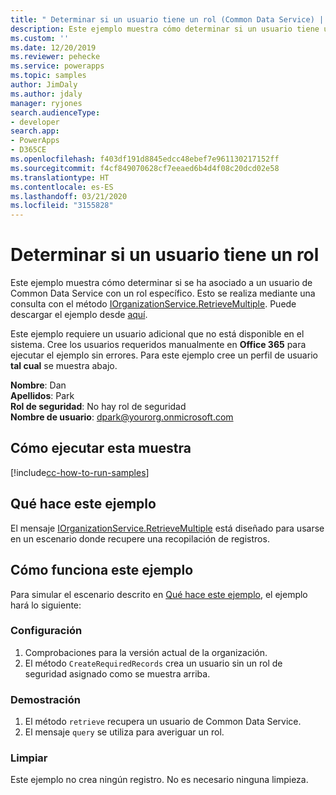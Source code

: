 ```yaml
---
title: " Determinar si un usuario tiene un rol (Common Data Service) | Microsoft Docs"
description: Este ejemplo muestra cómo determinar si un usuario tiene un rol específico.
ms.custom: ''
ms.date: 12/20/2019
ms.reviewer: pehecke
ms.service: powerapps
ms.topic: samples
author: JimDaly
ms.author: jdaly
manager: ryjones
search.audienceType:
- developer
search.app:
- PowerApps
- D365CE
ms.openlocfilehash: f403df191d8845edcc48ebef7e961130217152ff
ms.sourcegitcommit: f4cf849070628cf7eeaed6b4d4f08c20dcd02e58
ms.translationtype: HT
ms.contentlocale: es-ES
ms.lasthandoff: 03/21/2020
ms.locfileid: "3155828"
---
```

# <a name="determine-whether-a-user-has-a-role"></a>Determinar si un usuario tiene un rol

Este ejemplo muestra cómo determinar si se ha asociado a un usuario de Common Data Service con un rol específico. Esto se realiza mediante una consulta con el método [IOrganizationService.RetrieveMultiple](https://docs.microsoft.com/dotnet/api/microsoft.xrm.sdk.iorganizationservice.retrievemultiple?view=dynamics-general-ce-9).  Puede descargar el ejemplo desde [aquí](https://github.com/microsoft/PowerApps-Samples/tree/master/cds/orgsvc/C%23/DetermineWhetherUserHasRole).

Este ejemplo requiere un usuario adicional que no está disponible en el sistema. Cree los usuarios requeridos manualmente en **Office 365** para ejecutar el ejemplo sin errores. Para este ejemplo cree un perfil de usuario **tal cual** se muestra abajo. 

**Nombre**: Dan<br/>
**Apellidos**: Park<br/>
**Rol de seguridad**: No hay rol de seguridad<br/>
**Nombre de usuario**: dpark@yourorg.onmicrosoft.com<br/>

## <a name="how-to-run-this-sample"></a>Cómo ejecutar esta muestra

[!include[cc-how-to-run-samples](../../includes/cc-how-to-run-samples.md)]

## <a name="what-this-sample-does"></a>Qué hace este ejemplo

El mensaje [IOrganizationService.RetrieveMultiple](https://docs.microsoft.com/dotnet/api/microsoft.xrm.sdk.iorganizationservice.retrievemultiple?view=dynamics-general-ce-9) está diseñado para usarse en un escenario donde recupere una recopilación de registros.

## <a name="how-this-sample-works"></a>Cómo funciona este ejemplo

Para simular el escenario descrito en [Qué hace este ejemplo](#what-this-sample-does), el ejemplo hará lo siguiente:

### <a name="setup"></a>Configuración

1. Comprobaciones para la versión actual de la organización.
2. El método `CreateRequiredRecords` crea un usuario sin un rol de seguridad asignado como se muestra arriba.

### <a name="demonstrate"></a>Demostración

1. El método `retrieve` recupera un usuario de Common Data Service.
2. El mensaje `query` se utiliza para averiguar un rol.

### <a name="clean-up"></a>Limpiar

Este ejemplo no crea ningún registro. No es necesario ninguna limpieza.
